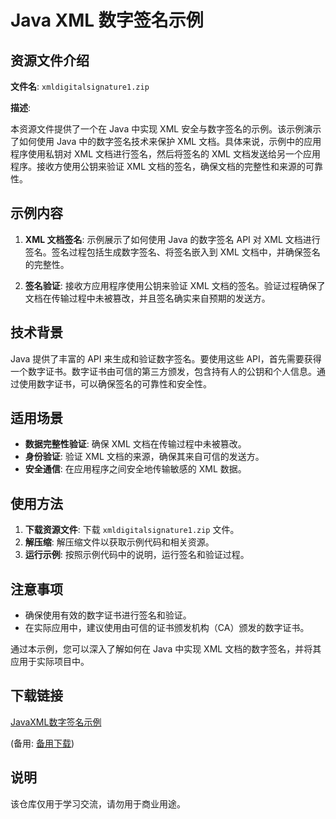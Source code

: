 # Java XML 数字签名示例

## 资源文件介绍

**文件名**: `xmldigitalsignature1.zip`

**描述**: 

本资源文件提供了一个在 Java 中实现 XML 安全与数字签名的示例。该示例演示了如何使用 Java 中的数字签名技术来保护 XML 文档。具体来说，示例中的应用程序使用私钥对 XML 文档进行签名，然后将签名的 XML 文档发送给另一个应用程序。接收方使用公钥来验证 XML 文档的签名，确保文档的完整性和来源的可靠性。

## 示例内容

1. **XML 文档签名**: 示例展示了如何使用 Java 的数字签名 API 对 XML 文档进行签名。签名过程包括生成数字签名、将签名嵌入到 XML 文档中，并确保签名的完整性。

2. **签名验证**: 接收方应用程序使用公钥来验证 XML 文档的签名。验证过程确保了文档在传输过程中未被篡改，并且签名确实来自预期的发送方。

## 技术背景

Java 提供了丰富的 API 来生成和验证数字签名。要使用这些 API，首先需要获得一个数字证书。数字证书由可信的第三方颁发，包含持有人的公钥和个人信息。通过使用数字证书，可以确保签名的可靠性和安全性。

## 适用场景

- **数据完整性验证**: 确保 XML 文档在传输过程中未被篡改。
- **身份验证**: 验证 XML 文档的来源，确保其来自可信的发送方。
- **安全通信**: 在应用程序之间安全地传输敏感的 XML 数据。

## 使用方法

1. **下载资源文件**: 下载 `xmldigitalsignature1.zip` 文件。
2. **解压缩**: 解压缩文件以获取示例代码和相关资源。
3. **运行示例**: 按照示例代码中的说明，运行签名和验证过程。

## 注意事项

- 确保使用有效的数字证书进行签名和验证。
- 在实际应用中，建议使用由可信的证书颁发机构（CA）颁发的数字证书。

通过本示例，您可以深入了解如何在 Java 中实现 XML 文档的数字签名，并将其应用于实际项目中。

## 下载链接
[JavaXML数字签名示例](https://pan.quark.cn/s/dff7929c384c) 

(备用: [备用下载](https://pan.baidu.com/s/1ewsPk56_4mw37_tvxYJAEQ?pwd=1234))

## 说明

该仓库仅用于学习交流，请勿用于商业用途。
